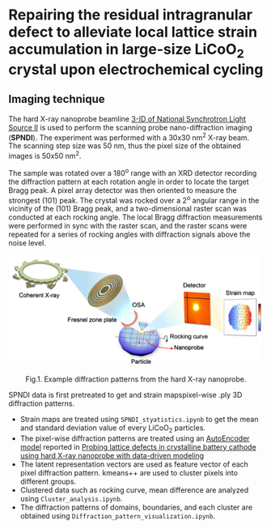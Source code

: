 Repairing the residual intragranular defect to alleviate local lattice strain accumulation in large-size LiCoO<sub>2</sub> crystal upon electrochemical cycling
====

## Imaging technique
The hard X-ray nanoprobe beamline [3-ID of National Synchrotron Light Source II](https://www.bnl.gov/nsls2/beamlines/beamline.php?r=3-ID) is used to perform the scanning probe nano-diffraction imaging (**SPNDI**). The experiment was performed with a 30x30 nm<sup>2</sup> X-ray beam. The scanning step size was 50 nm, thus the pixel size of the obtained images is 50x50 nm<sup>2</sup>.

The sample was rotated over a 180<sup>o</sup> range with an XRD detector recording the diffraction pattern at each rotation angle in order to locate the target Bragg peak. A pixel array detector was then oriented to measure the strongest (101) peak. The crystal was rocked over a 2<sup>o</sup> angular range in the vicinity of the (101) Bragg peak, and a two-dimensional raster scan was conducted at each rocking angle. The local Bragg diffraction measurements were performed in sync with the raster scan, and the raster scans were repeated for a series of rocking angles with diffraction signals above the noise level.

<p align="center"><img src="./images/SPNDI.jpg" width="500"></p>
<p align = "center">
Fig.1. Example diffraction patterns from the hard X-ray nanoprobe.
</p>

SPNDI data is first pretreated to get and strain mapspixel-wise .ply 3D diffraction patterns.
-  Strain maps are treated using `SPNDI_styatistics.ipynb` to get the mean and standard deviation value of every LiCoO<sub>2</sub> particles. 
- The pixel-wise diffraction patterns are treated using an [AutoEncoder model](https://github.com/YijinLiu-Lab/NanoDiffractionAnalysis) reported in [Probing lattice defects in crystalline battery cathode using hard X-ray nanoprobe with data-driven modeling](https://www.sciencedirect.com/science/article/pii/S2405829721005997)
- The latent representation vectors are used as feature vector of each pixel diffraction pattern. kmeans++ are used to cluster pixels into different groups.
- Clustered data such as rocking curve, mean difference are analyzed using `Cluster_analysis.ipynb`.
- The diffraction patterns of domains, boundaries, and each cluster are obtained using `Diffraction_pattern_visualization.ipynb`.
